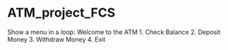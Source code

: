 # ATM_project_FCS
 Show a menu in a loop: Welcome to the ATM 1. Check Balance 2. Deposit Money 3. Withdraw Money 4. Exit   
